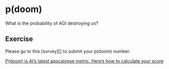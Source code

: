 # p(doom)
What is the probability of AGI destroying us?

## Exercise
Please go to this [survey][] to submit your p(doom) number.


[P(doom) is AI’s latest apocalypse metric. Here’s how to calculate your score](https://www.fastcompany.com/90994526/pdoom-explained-how-to-calculate-your-score-on-ai-apocalypse-metric)
